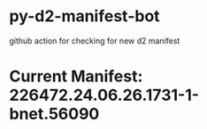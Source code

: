 # py-d2-manifest-bot
github action for checking for new d2 manifest

# Current Manifest: 226472.24.06.26.1731-1-bnet.56090